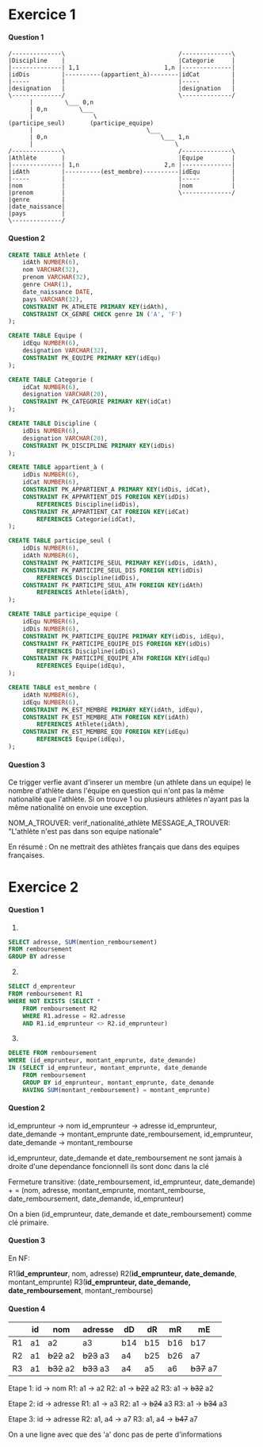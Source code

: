 # Exercice 1

#### Question 1

```
/--------------\                                /--------------\
|Discipline    |                                |Categorie     |
|--------------| 1,1                        1,n |--------------|
|idDis         |----------(appartient_à)--------|idCat         |
|-----         |                                |-----         |
|designation   |                                |designation   |
\--------------/                                \--------------/
      |         \___ 0,n
      | 0,n         \___
      |                 \
(participe_seul)       (participe_equipe)
      |                                \___
      | 0,n                                \___ 1,n
      |                                        \ 
/--------------\                                /--------------\
|Athlète       |                                |Equipe        |
|--------------| 1,n                        2,n |--------------|
|idAth         |----------(est_membre)----------|idEqu         |
|-----         |                                |-----         |
|nom           |                                |nom           |
|prenom        |                                \--------------/
|genre         |
|date_naissance|
|pays          |
\--------------/
```

#### Question 2
```sql
CREATE TABLE Athlete (
	idAth NUMBER(6),
	nom VARCHAR(32),
	prenom VARCHAR(32),
	genre CHAR(1),
	date_naissance DATE,
	pays VARCHAR(32),
	CONSTRAINT PK_ATHLETE PRIMARY KEY(idAth),
	CONSTRAINT CK_GENRE CHECK genre IN ('A', 'F')
);

CREATE TABLE Equipe (
	idEqu NUMBER(6),
	designation VARCHAR(32),
	CONSTRAINT PK_EQUIPE PRIMARY KEY(idEqu)
);

CREATE TABLE Categorie (
	idCat NUMBER(6),
	designation VARCHAR(20),
	CONSTRAINT PK_CATEGORIE PRIMARY KEY(idCat)
);

CREATE TABLE Discipline (
	idDis NUMBER(6),
	designation VARCHAR(20),
	CONSTRAINT PK_DISCIPLINE PRIMARY KEY(idDis)
);

CREATE TABLE appartient_à (
	idDis NUMBER(6),
	idCat NUMBER(6),
	CONSTRAINT PK_APPARTIENT_A PRIMARY KEY(idDis, idCat),
	CONSTRAINT FK_APPARTIENT_DIS FOREIGN KEY(idDis) 
		REFERENCES Discipline(idDis),
	CONSTRAINT FK_APPARTIENT_CAT FOREIGN KEY(idCat) 
		REFERENCES Categorie(idCat),
);

CREATE TABLE participe_seul (
	idDis NUMBER(6),
	idAth NUMBER(6),
	CONSTRAINT PK_PARTICIPE_SEUL PRIMARY KEY(idDis, idAth),
	CONSTRAINT FK_PARTICIPE_SEUL_DIS FOREIGN KEY(idDis) 
		REFERENCES Discipline(idDis),
	CONSTRAINT FK_PARTICIPE_SEUL_ATH FOREIGN KEY(idAth) 
		REFERENCES Athlete(idAth),
);

CREATE TABLE participe_equipe (
	idEqu NUMBER(6),
	idDis NUMBER(6),
	CONSTRAINT PK_PARTICIPE_EQUIPE PRIMARY KEY(idDis, idEqu),
	CONSTRAINT FK_PARTICIPE_EQUIPE_DIS FOREIGN KEY(idDis) 
		REFERENCES Discipline(idDis),
	CONSTRAINT FK_PARTICIPE_EQUIPE_ATH FOREIGN KEY(idEqu) 
		REFERENCES Equipe(idEqu),
);

CREATE TABLE est_membre (
	idAth NUMBER(6),
	idEqu NUMBER(6),
	CONSTRAINT PK_EST_MEMBRE PRIMARY KEY(idAth, idEqu),
	CONSTRAINT FK_EST_MEMBRE_ATH FOREIGN KEY(idAth) 
		REFERENCES Athlete(idAth),
	CONSTRAINT FK_EST_MEMBRE_EQU FOREIGN KEY(idEqu) 
		REFERENCES Equipe(idEqu),
);
```

#### Question 3

Ce trigger verfie avant d'inserer un membre (un athlete dans un equipe)
le nombre d'athlète dans l'équipe en question qui n'ont pas la même nationalité que l'athlète.
Si on trouve 1 ou plusieurs athlètes n'ayant pas la même nationalité on envoie une exception.

NOM_A_TROUVER: verif_nationalité_athlète
MESSAGE_A_TROUVER: "L'athlète n'est pas dans son equipe nationale"

En résumé : On ne mettrait des athlètes français que dans des equipes françaises.

# Exercice 2

#### Question 1

1. 
```sql
SELECT adresse, SUM(mention_remboursement)
FROM remboursement
GROUP BY adresse
```

2. 	
```sql
SELECT d_emprenteur 
FROM remboursement R1 
WHERE NOT EXISTS (SELECT * 
    FROM remboursement R2 
	WHERE R1.adresse = R2.adresse 
	AND R1.id_emprunteur <> R2.id_emprunteur)
```

3.
```sql
DELETE FROM remboursement
WHERE (id_emprunteur, montant_emprunte, date_demande) 
IN (SELECT id_emprunteur, montant_emprunte, date_demande
	FROM remboursement
	GROUP BY id_emprunteur, montant_emprunte, date_demande
	HAVING SUM(montant_remboursement) = montant_emprunte)
```

#### Question 2

id_emprunteur -> nom
id_emprunteur -> adresse
id_emprunteur, date_demande -> montant_emprunte
date_remboursement, id_emprunteur, date_demande -> montant_rembourse

id_emprunteur, date_demande et date_remboursement ne sont jamais à droite d'une dependance foncionnell ils sont donc dans la clé

Fermeture transitive:
(date_remboursement, id_emprunteur, date_demande) +
= (nom, adresse, montant_emprunte, montant_rembourse, date_remboursement, date_demande, id_emprunteur)

On a bien (id_emprunteur, date_demande et date_remboursement) comme clé primaire.

#### Question 3

En NF:

R1(__id_emprunteur__, nom, adresse)
R2(__id_emprunteur, date_demande__, montant_emprunte)
R3(__id_emprunteur, date_demande, date_remboursement__, montant_rembourse)

#### Question 4

|    | id | nom        | adresse    | dD  | dR  | mR  | mE         |
|----|----|------------|------------|-----|-----|-----|------------|
| R1 | a1 | a2         | a3         | b14 | b15 | b16 | b17        |
| R2 | a1 | ~~b22~~ a2 | ~~b23~~ a3 | a4  | b25 | b26 | a7         |
| R3 | a1 | ~~b32~~ a2 | ~~b33~~ a3 | a4  | a5  | a6  | ~~b37~~ a7 |

Etape 1: id -> nom
	R1: a1 -> a2
	R2: a1 -> ~~b22~~ a2
	R3: a1 -> ~~b32~~ a2

Etape 2: id -> adresse
	R1: a1 -> a3
	R2: a1 -> ~~b24~~ a3
	R3: a1 -> ~~b34~~ a3

Etape 3: id -> adresse
	R2: a1, a4 -> a7
	R3: a1, a4 -> ~~b47~~ a7

On a une ligne avec que des 'a' donc pas de perte d'informations